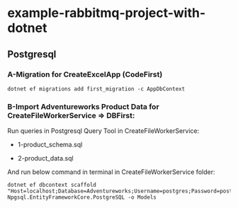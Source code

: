 # example-rabbitmq-project-with-dotnet

## Postgresql
### A-Migration for CreateExcelApp (CodeFirst)
```
dotnet ef migrations add first_migration -c AppDbContext
```
### B-Import Adventureworks Product Data for CreateFileWorkerService => DBFirst:

Run queries in Postgresql Query Tool in CreateFileWorkerService:

- 1-product_schema.sql

- 2-product_data.sql

And run below command in terminal in CreateFileWorkerService folder:

```
dotnet ef dbcontext scaffold "Host=localhost;Database=Adventureworks;Username=postgres;Password=postgres" Npgsql.EntityFrameworkCore.PostgreSQL -o Models
```
